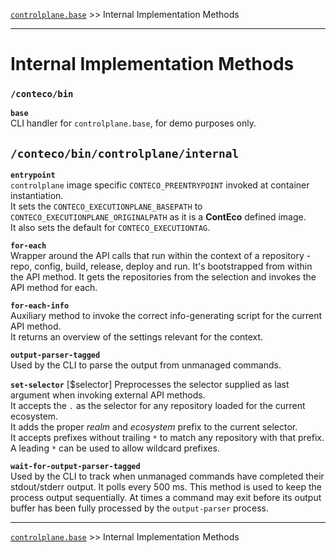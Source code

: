 [`controlplane.base`](../README.md) >> Internal Implementation Methods

-----

# Internal Implementation Methods

### `/conteco/bin`

__`base`__  
CLI handler for `controlplane.base`, for demo purposes only.

## `/conteco/bin/controlplane/internal`

__`entrypoint`__  
`controlplane` image specific `CONTECO_PREENTRYPOINT` invoked at container instantiation.  
It sets the `CONTECO_EXECUTIONPLANE_BASEPATH` to `CONTECO_EXECUTIONPLANE_ORIGINALPATH` as it is a __ContEco__ defined image.  
It also sets the default for `CONTECO_EXECUTIONTAG`.

__`for-each`__  
Wrapper around the API calls that run within the context of a repository - repo, config, build, release, deploy and run.
It's bootstrapped from within the API method. It gets the repositories from the selection and invokes the API method for each.

__`for-each-info`__  
Auxiliary method to invoke the correct info-generating script for the current API method.  
It returns an overview of the settings relevant for the context.

__`output-parser-tagged`__  
Used by the CLI to parse the output from unmanaged commands.

__`set-selector`__  [$selector]
Preprocesses the selector supplied as last argument when invoking external API methods.  
It accepts the `.` as the selector for any repository loaded for the current ecosystem.  
It adds the proper _realm_ and _ecosystem_ prefix to the current selector.  
It accepts prefixes without trailing `*` to match any repository with that prefix.  
A leading `*` can be used to allow wildcard prefixes.

__`wait-for-output-parser-tagged`__  
Used by the CLI to track when unmanaged commands have completed their stdout/stderr output.
It polls every 500 ms. This method is used to keep the process output sequentially.
At times a command may exit before its output buffer has been fully processed by the `output-parser` process.  

-----
[`controlplane.base`](../README.md) >> Internal Implementation Methods
